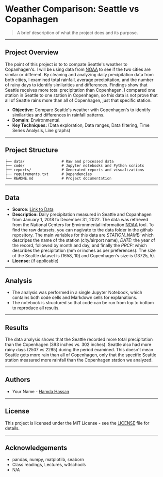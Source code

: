 # Weather Comparison: Seattle vs Copanhagen

> A brief description of what the project does and its purpose.

---

## Project Overview

The point of this project is to to compate Seattle's weather to Copanhagen's. I will be using data from
[NOAA](https://www.ncei.noaa.gov/cdo-web/search?datasetid=GHCND) to see if the two cities are similar or different. By cleaning and analyzing daily precipitation data from both cities, I examined total rainfall, average precipitation, and the number of rainy days to identify similarities and differences. Findings show that Seattle receives more total precipitation than Copenhagen. I compared one station in Seattle to one station in Copenhagen, so this data is not prove that all of Seattle rains more than all of Copenhagen, just that specific station. 

- **Objective:** Compare Seattle's weather with Copenhagen's to identify similarities and differences in rainfall patterns.
- **Domain:** Environmental.
- **Key Techniques:** (Data exploration, Data ranges, Data filtering, Time Series Analysis, Line graphs)

---

## Project Structure

```
├── data/                 # Raw and processed data
├── code/                 # Jupyter notebooks and Python scripts
├── reports/              # Generated reports and visualizations
├── requirements.txt      # Dependencies
└── README.md             # Project documentation
```

---

## Data

- **Source:** [Link to Data]('DATA5100/weather/data')
- **Description:** Daily precipitation measured in Seattle and Copanhagen from January 1, 2018 to December 31, 2022. The data was retrieved from the National Centers for Environmental information [NOAA](https://www.ncei.noaa.gov/cdo-web/search?datasetid=GHCND) tool. To find the raw datasets, you can nagivate to the data folder in the github repository. The main variables for this data are *STATION_NAME:* which descripes the name of the station (city/airport name), *DATE:* the year of the record, followed by month and day, and finally the *PRCP:* which describes the precipitation (mm or inches as per preferences). The size of the Seattle dataset is (1658, 10) and Copenhagen's size is (13725, 5).
- **License:** (if applicable)

---

## Analysis

- The analysis was performed in a single Jupyter Notebook, which contains both code cells and Markdown cells for explanations.
- The notebook is structured so that code can be run from top to bottom to reproduce all results.

---

## Results

The data analysis shows that the Seattle recorded more total precipitation than the Copenhagen (393 inches vs. 302 inches). Seattle also had more rainy days (2507 vs 2285) during the period examined. This doesn't mean Seattle gets more rain than all of Copenhagen, only that the specific Seattle station measured more rainfall than the Copenhagen station we analyzed.

---

## Authors

- Your Name - [Hamda Hassan](https://github.com/hamdahass)

---

## License

This project is licensed under the MIT License - see the [LICENSE](LICENSE) file for details.

---

## Acknowledgements

- pandas, numpy, matplotlib, seaborn
- Class readings, Lectures, w3schools
- N/A
